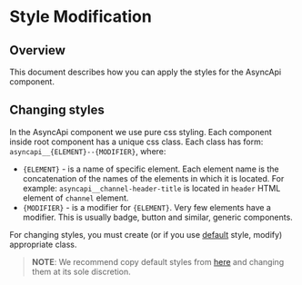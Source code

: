 # Style Modification

## Overview

This document describes how you can apply the styles for the AsyncApi component.

## Changing styles

In the AsyncApi component we use pure css styling. Each component inside root component has a unique css class. Each class has form: `asyncapi__{ELEMENT}--{MODIFIER}`, where:

- `{ELEMENT}` - is a name of specific element. Each element name is the concatenation of the names of the elements in which it is located. For example: `asyncapi__channel-header-title` is located in `header` HTML element of `channel` element. 
- `{MODIFIER}` - is a modifier for `{ELEMENT}`. Very few elements have a modifier. This is usually badge, button and similar, generic components.

For changing styles, you must create (or if you use [default](../../library/src/styles/fiori.css) style, modify) appropriate class.

> **NOTE**: We recommend copy default styles from [here](../../library/src/styles/fiori.css) and changing them at its sole discretion.
